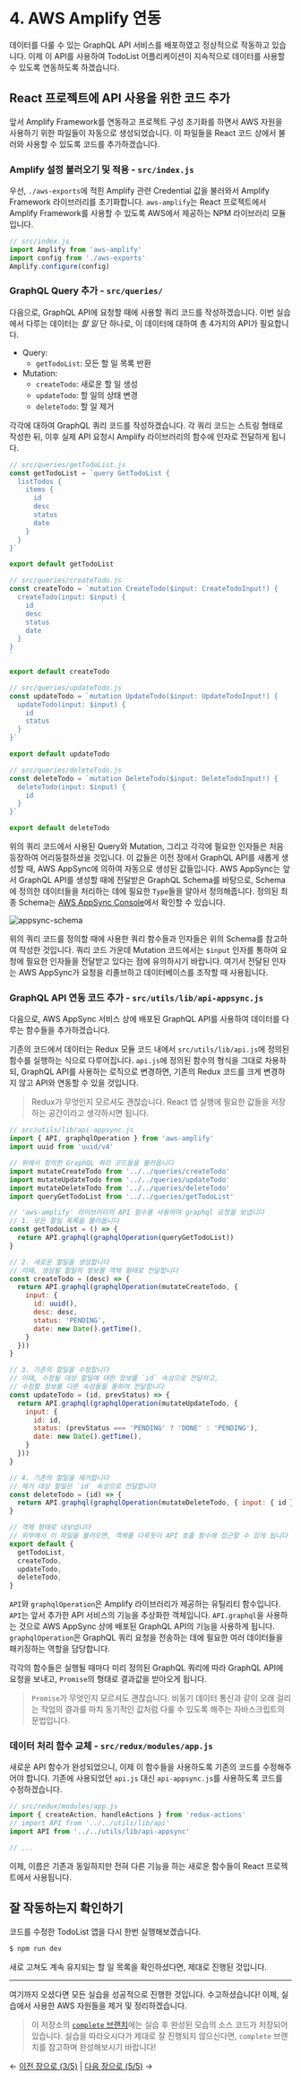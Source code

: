 # 4. AWS Amplify 연동
데이터를 다룰 수 있는 GraphQL API 서비스를 배포하였고 정상적으로 작동하고 있습니다. 이제 이 API를 사용하여 TodoList 어플리케이션이 지속적으로 데이터를 사용할 수 있도록 연동하도록 하겠습니다.

## React 프로젝트에 API 사용을 위한 코드 추가
앞서 Amplify Framework를 연동하고 프로젝트 구성 초기화를 하면서 AWS 자원을 사용하기 위한 파일들이 자동으로 생성되었습니다. 이 파일들을 React 코드 상에서 불러와 사용할 수 있도록 코드를 추가하겠습니다.

### Amplify 설정 불러오기 및 적용 - `src/index.js`
우선, `./aws-exports`에 적힌 Amplify 관련 Credential 값을 불러와서 Amplify Framework 라이브러리를 초기화합니다. `aws-amplify`는 React 프로젝트에서 Amplify Framework를 사용할 수 있도록 AWS에서 제공하는 NPM 라이브러리 모듈입니다.

```js
// src/index.js
import Amplify from 'aws-amplify'
import config from './aws-exports'
Amplify.configure(config)
```

### GraphQL Query 추가 - `src/queries/`
다음으로, GraphQL API에 요청할 때에 사용할 쿼리 코드를 작성하겠습니다. 이번 실습에서 다루는 데이터는 *할 일* 단 하나로, 이 데이터에 대하여 총 4가지의 API가 필요합니다.

- Query:
  - `getTodoList`: 모든 할 일 목록 반환
- Mutation:
  - `createTodo`: 새로운 할 일 생성
  - `updateTodo`: 할 일의 상태 변경
  - `deleteTodo`: 할 일 제거

각각에 대하여 GraphQL 쿼리 코드를 작성하겠습니다. 각 쿼리 코드는 스트링 형태로 작성한 뒤, 이후 실제 API 요청시 Amplify 라이브러리의 함수에 인자로 전달하게 됩니다.

```js
// src/queries/getTodoList.js
const getTodoList = `query GetTodoList {
  listTodos {
    items {
      id
      desc
      status
      date
    }
  }
}`

export default getTodoList
```

```js
// src/queries/createTodo.js
const createTodo = `mutation CreateTodo($input: CreateTodoInput!) {
  createTodo(input: $input) {
    id
    desc
    status
    date
  }
}
`

export default createTodo
```

```js
// src/queries/updateTodo.js
const updateTodo = `mutation UpdateTodo($input: UpdateTodoInput!) {
  updateTodo(input: $input) {
    id
    status
  }
}`

export default updateTodo
```

```js
// src/queries/deleteTodo.js
const deleteTodo = `mutation DeleteTodo($input: DeleteTodoInput!) {
  deleteTodo(input: $input) {
    id
  }
}`

export default deleteTodo
```

위의 쿼리 코드에서 사용된 Query와 Mutation, 그리고 각각에 필요한 인자들은 처음 등장하여 어리둥절하셨을 것입니다. 이 값들은 이전 장에서 GraphQL API를 새롭게 생성할 때, AWS AppSync에 의하여 자동으로 생성된 값들입니다. AWS AppSync는 앞서 GraphQL API를 생성할 때에 전달받은 GraphQL Schema를 바탕으로, Schema에 정의한 데이터들을 처리하는 데에 필요한 `Type`들을 알아서 정의해줍니다. 정의된 최종 Schema는 [AWS AppSync Console](https://ap-northeast-2.console.aws.amazon.com/appsync)에서 확인할 수 있습니다.

![appsync-schema](pics/4/appsync-schema.png)

위의 쿼리 코드를 정의할 때에 사용한 쿼리 함수들과 인자들은 위의 Schema를 참고하여 작성한 것입니다. 쿼리 코드 가운데 Mutation 코드에서는 `$input` 인자를 통하여 요청에 필요한 인자들을 전달받고 있다는 점에 유의하시기 바랍니다. 여기서 전달된 인자는 AWS AppSync가 요청을 리졸브하고 데이터베이스를 조작할 때 사용됩니다.

### GraphQL API 연동 코드 추가 - `src/utils/lib/api-appsync.js`
다음으로, AWS AppSync 서비스 상에 배포된 GraphQL API를 사용하여 데이터를 다루는 함수들을 추가하겠습니다. 

기존의 코드에서 데이터는 Redux 모듈 코드 내에서 `src/utils/lib/api.js`에 정의된 함수를 실행하는 식으로 다루어집니다. `api.js`에 정의된 함수의 형식을 그대로 차용하되, GraphQL API를 사용하는 로직으로 변경하면, 기존의 Redux 코드를 크게 변경하지 않고 API와 연동할 수 있을 것입니다.

> Redux가 무엇인지 모르셔도 괜찮습니다. React 앱 실행에 필요한 값들을 저장하는 공간이라고 생각하시면 됩니다.

```js
// src/utils/lib/api-appsync.js
import { API, graphqlOperation } from 'aws-amplify'
import uuid from 'uuid/v4'

// 위에서 정의한 GraphQL 쿼리 코드들을 불러옵니다
import mutateCreateTodo from '../../queries/createTodo'
import mutateUpdateTodo from '../../queries/updateTodo'
import mutateDeleteTodo from '../../queries/deleteTodo'
import queryGetTodoList from '../../queries/getTodoList'

// 'aws-amplify' 라이브러리의 API 함수를 사용하여 graphql 요청을 보냅니다
// 1. 모든 할일 목록을 불러옵니다
const getTodoList = () => {
  return API.graphql(graphqlOperation(queryGetTodoList))
}

// 2. 새로운 할일을 생성합니다
// 이때, 생성될 할일의 정보를 객체 형태로 전달합니다
const createTodo = (desc) => {
  return API.graphql(graphqlOperation(mutateCreateTodo, {
    input: {
      id: uuid(),
      desc: desc,
      status: 'PENDING',
      date: new Date().getTime(),
    }
  }))
}

// 3. 기존의 할일을 수정합니다
// 이때, 수정될 대상 할일에 대한 정보를 `id` 속성으로 전달하고,
// 수정할 정보를 다른 속성들을 통하여 전달합니다
const updateTodo = (id, prevStatus) => {
  return API.graphql(graphqlOperation(mutateUpdateTodo, {
    input: {
      id: id,
      status: (prevStatus === 'PENDING' ? 'DONE' : 'PENDING'),
      date: new Date().getTime(),
    }
  }))
}

// 4. 기존의 할일을 제거합니다
// 제거 대상 할일은 `id` 속성으로 전달합니다
const deleteTodo = (id) => {
  return API.graphql(graphqlOperation(mutateDeleteTodo, { input: { id } }))
}

// 객체 형태로 내보냅니다
// 외부에서 이 파일을 불러오면, 객체를 다루듯이 API 호출 함수에 접근할 수 있게 됩니다
export default {
  getTodoList,
  createTodo,
  updateTodo,
  deleteTodo,
}
```

`API`와 `graphqlOperation`은 Amplify 라이브러리가 제공하는 유틸리티 함수입니다. `API`는 앞서 추가한 API 서비스의 기능을 추상화한 객체입니다. `API.graphql`을 사용하는 것으로 AWS AppSync 상에 배포된 GraphQL API의 기능을 사용하게 됩니다. `graphqlOperation`은 GraphQL 쿼리 요청을 전송하는 데에 필요한 여러 데이터들을 패키징하는 역할을 담당합니다.

각각의 함수들은 실행될 때마다 미리 정의된 GraphQL 쿼리에 따라 GraphQL API에 요청을 보내고, `Promise`의 형태로 결과값을 받아오게 됩니다.

> `Promise`가 무엇인지 모르셔도 괜찮습니다. 비동기 데이터 통신과 같이 오래 걸리는 작업의 결과를 마치 동기적인 값처럼 다룰 수 있도록 해주는 자바스크립트의 문법입니다.

### 데이터 처리 함수 교체 - `src/redux/modules/app.js`
새로운 API 함수가 완성되었으니, 이제 이 함수들을 사용하도록 기존의 코드를 수정해주어야 합니다. 기존에 사용되었던 `api.js` 대신 `api-appsync.js`를 사용하도록 코드를 수정하겠습니다.

```js
// src/redux/modules/app.js
import { createAction, handleActions } from 'redux-actions'
// import API from '../../utils/lib/api' 
import API from '../../utils/lib/api-appsync'

// ...
```

이제, 이름은 기존과 동일하지만 전혀 다른 기능을 하는 새로운 함수들이 React 프로젝트에서 사용됩니다.

## 잘 작동하는지 확인하기

코드를 수정한 TodoList 앱을 다시 한번 실행해보겠습니다.

```bash
$ npm run dev
```

새로 고쳐도 계속 유지되는 할 일 목록을 확인하셨다면, 제대로 진행된 것입니다.

---

여기까지 오셨다면 모든 실습을 성공적으로 진행한 것입니다. 수고하셨습니다! 이제, 실습에서 사용한 AWS 자원들을 제거 및 정리하겠습니다.

> 이 저장소의 [`complete` 브랜치](https://github.com/cadenzah/ausg-2020-handson-appsync/tree/complete)에는 실습 후 완성된 모습의 소스 코드가 저장되어있습니다. 실습을 따라오시다가 제대로 잘 진행되지 않으신다면, `complete` 브랜치를 참고하며 완성해보시기 바랍니다!

← [이전 장으로 (3/5)](https://github.com/cadenzah/ausg-2020-handson-appsync/blob/master/handson/03.react.md) | [다음 장으로 (5/5)](https://github.com/cadenzah/ausg-2020-handson-appsync/blob/master/handson/05.conclusion.md) →
